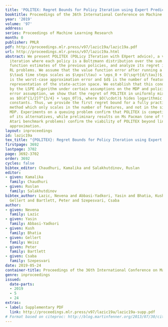 ```yaml
---
title: 'POLITEX: Regret Bounds for Policy Iteration using Expert Prediction'
booktitle: Proceedings of the 36th International Conference on Machine Learning
year: '2019'
volume: '97'
address: 
series: Proceedings of Machine Learning Research
month: 0
publisher: PMLR
pdf: http://proceedings.mlr.press/v97/lazic19a/lazic19a.pdf
url: http://proceedings.mlr.press/v97/lazic19a.html
abstract: We present POLITEX (POLicy ITeration with EXpert advice), a variant of policy
  iteration where each policy is a Boltzmann distribution over the sum of action-value
  function estimates of the previous policies, and analyze its regret in continuing
  RL problems. We assume that the value function error after running a policy for
  $\tau$ time steps scales as $\eps(\tau) = \eps_0 + O(\sqrt{d/\tau})$, where $\eps_0$
  is the worst-case approximation error and $d$ is the number of features in a compressed
  representation of the state-action space. We establish that this condition is satisfied
  by the LSPE algorithm under certain assumptions on the MDP and policies. Under the
  error assumption, we show that the regret of POLITEX in uniformly mixing MDPs scales
  as $O(d^{1/2}T^{3/4} + \eps_0T)$, where $O(\cdot)$ hides logarithmic terms and problem-dependent
  constants. Thus, we provide the first regret bound for a fully practical model-free
  method which only scales in the number of features, and not in the size of the underlying
  MDP. Experiments on a queuing problem confirm that POLITEX is competitive with some
  of its alternatives, while preliminary results on Ms Pacman (one of the standard
  Atari benchmark problems) confirm the viability of POLITEX beyond linear function
  approximation.
layout: inproceedings
id: lazic19a
tex_title: "{POLITEX}: Regret Bounds for Policy Iteration using Expert Prediction"
firstpage: 3692
lastpage: 3702
page: 3692-3702
order: 3692
cycles: false
bibtex_editor: Chaudhuri, Kamalika and Salakhutdinov, Ruslan
editor:
- given: Kamalika
  family: Chaudhuri
- given: Ruslan
  family: Salakhutdinov
bibtex_author: Lazic, Nevena and Abbasi-Yadkori, Yasin and Bhatia, Kush and Weisz,
  Gellert and Bartlett, Peter and Szepesvari, Csaba
author:
- given: Nevena
  family: Lazic
- given: Yasin
  family: Abbasi-Yadkori
- given: Kush
  family: Bhatia
- given: Gellert
  family: Weisz
- given: Peter
  family: Bartlett
- given: Csaba
  family: Szepesvari
date: 2019-05-24
container-title: Proceedings of the 36th International Conference on Machine Learning
genre: inproceedings
issued:
  date-parts:
  - 2019
  - 5
  - 24
extras:
- label: Supplementary PDF
  link: http://proceedings.mlr.press/v97/lazic19a/lazic19a-supp.pdf
# Format based on citeproc: http://blog.martinfenner.org/2013/07/30/citeproc-yaml-for-bibliographies/
---
```


